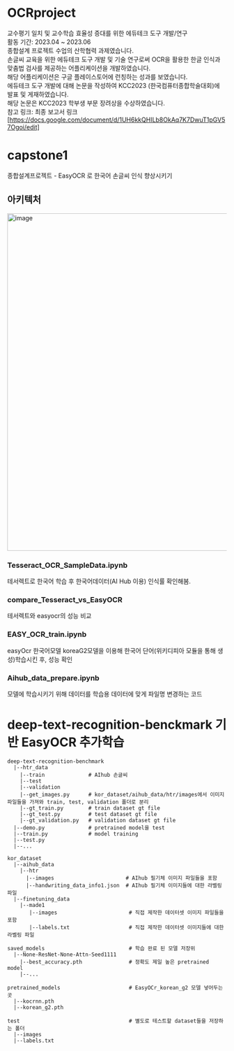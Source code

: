 # OCRproject
교수평기 일치 및 교수학습 효율성 증대를 위한 에듀테크 도구 개발/연구\
활동 기간: 2023.04 ~ 2023.06\
종합설계 프로젝트 수업의 산학협력 과제였습니다.\
손글씨 교육을 위한 에듀테크 도구 개발 및 기술 연구로써 OCR을 활용한 한글 인식과 맞춤법 검사를 제공하는 어플리케이션을 개발하였습니다.\
해당 어플리케이션은 구글 플레이스토어에 런칭하는 성과를 보였습니다.\
에듀테크 도구 개발에 대해 논문을 작성하여 KCC2023 (한국컴퓨터종합학술대회)에 발표 및 게재하였습니다.\
해당 논문은 KCC2023 학부생 부문 장려상을 수상하였습니다.\
참고 링크: 최종 보고서 링크[https://docs.google.com/document/d/1UH6kkQHILb8OkAq7K7DwuT1pGV57Ogoi/edit]

# capstone1
종합설계프로젝트 - EasyOCR 로 한국어 손글씨 인식 향상시키기

## 아키텍처
<img width="772" alt="image" src="https://github.com/oyoungsun/OCRproject/assets/63745627/f87b9181-f4b1-4ebf-9c46-4072b447026c">



### Tesseract_OCR_SampleData.ipynb
테서렉트로 한국어 학습 후 한국어데이터(AI Hub 이용) 인식률 확인해봄.
### compare_Tesseract_vs_EasyOCR 
테서렉트와 easyocr의 성능 비교

### EASY_OCR_train.ipynb
easyOcr 한국어모델 koreaG2모델을 이용해 한국어 단어(위키디피아 모듈을 통해 생성)학습시킨 후, 성능 확인

### Aihub_data_prepare.ipynb
모델에 학습시키기 위해 데이터를 학습용 데이터에 맞게 파일명 변경하는 코드


# deep-text-recognition-benckmark 기반 EasyOCR 추가학습     
    deep-text-recognition-benchmark
      |--htr_data              
        |--train              # AIhub 손글씨
        |--test               
        |--validation        
        |--get_images.py      # kor_dataset/aihub_data/htr/images에서 이미지 파일들을 가져와 train, test, validation 폴더로 분리
        |--gt_train.py        # train dataset gt file
        |--gt_test.py         # test dataset gt file
        |--gt_validation.py   # validation dataset gt file
      |--demo.py              # pretrained model을 test               
      |--train.py             # model training
      |--test.py
      |--...
        
    kor_dataset
      |--aihub_data
        |--htr
          |--images                       # AIhub 필기체 이미지 파일들을 포함
          |--handwriting_data_info1.json  # AIhub 필기체 이미지들에 대한 라벨링 파일
      |--finetuning_data
        |--made1
           |--images                       # 직접 제작한 데이터셋 이미지 파일들을 포함
           |--labels.txt                   # 직접 제작한 데이터셋 이미지들에 대한 라벨링 파일
           
    saved_models                           # 학습 완료 된 모델 저장위
      |--None-ResNet-None-Attn-Seed1111 
        |--best_accuracy.pth               # 정확도 제일 높은 pretrained model
        |--...
        
    pretrained_models                      # EasyOCr_korean_g2 모델 넣어두는 곳
      |--kocrnn.pth
      |--korean_g2.pth
        
    test                                   # 별도로 테스트할 dataset들을 저장하는 폴더
      |--images
      |--labels.txt

